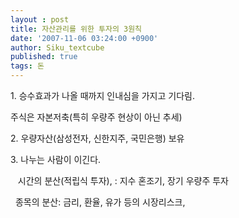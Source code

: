 ```yaml
---
layout : post
title: 자산관리를 위한 투자의 3원칙
date: '2007-11-06 03:24:00 +0900'
author: Siku_textcube
published: true
tags: 돈
---
```

<p>1. 승수효과가 나올 때까지 인내심을 가지고 기다림.</p>  <p>주식은 자본저축(특히 우량주 현상이 아닌 추세)</p>  <p>2. 우량자산(삼성전자, 신한지주, 국민은행) 보유</p>  <p>3. 나누는 사람이 이긴다.</p>  <p>&nbsp;&nbsp; 시간의 분산(적립식 투자), : 지수 혼조기, 장기 우량주 투자</p>  <p>&nbsp; 종목의 분산: 금리, 환율, 유가 등의 시장리스크,</p>


